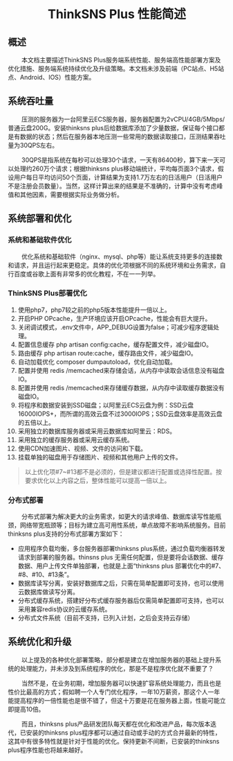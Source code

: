 # <p align="center">ThinkSNS Plus 性能简述</p>

## 概述

&nbsp;&nbsp;&nbsp;&nbsp;&nbsp;&nbsp;&nbsp;&nbsp;本文档主要描述ThinkSNS Plus服务端系统性能、服务端高性能部署方案及优化措施、服务端系统持续优化及升级策略。本文档未涉及前端（PC站点、H5站点、Android、IOS）性能方案。

## 系统吞吐量

&nbsp;&nbsp;&nbsp;&nbsp;&nbsp;&nbsp;&nbsp;&nbsp;压测的服务器为一台阿里云ECS服务器，服务器配置为2vCPU/4GB/5Mbps/普通云盘200G。安装thinksns plus后给数据库添加了少量数据，保证每个接口都是有数据的状态；然后在服务器本地压测一些常用的数据读取接口，压测结果吞吐量为30QPS左右。

&nbsp;&nbsp;&nbsp;&nbsp;&nbsp;&nbsp;&nbsp;&nbsp;30QPS是指系统在每秒可以处理30个请求，一天有86400秒，算下来一天可以处理约260万个请求；根据thinksns plus移动端统计，平均每页面3个请求，假设用户每日平均访问50个页面，计算结果为支持1.7万左右的日活用户（日活用户不是注册会员数量）。当然，这样计算出来的结果是不准确的，计算中没有考虑峰值和其他因素，需要根据实际业务做分析。

## 系统部署和优化

### 系统和基础软件优化

&nbsp;&nbsp;&nbsp;&nbsp;&nbsp;&nbsp;&nbsp;&nbsp;优化系统和基础软件（nginx、mysql、php等）能让系统支持更多的连接数和请求，并且运行起来更稳定。具体的优化项根据不同的系统环境和业务需求，自行百度或谷歌上面有非常多的优化教程，不在一一列举。

### ThinkSNS Plus部署优化

1. 使用php7，php7较之前的php5版本性能提升一倍以上。
2. 开启PHP OPcache，生产环境应该开启OPcache，性能会有巨大提升。
3. 关闭调试模式，.env文件中，APP_DEBUG设置为false；可减少程序逻辑处理。
4. 配置信息缓存 php artisan config:cache，缓存配置文件，减少磁盘IO。
5. 路由缓存 php artisan route:cache，缓存路由文件，减少磁盘IO。
6. 自动加载优化 composer dumpautoload，优化自动加载。
7. 配置并使用 redis /memcached来存储会话，从内存中读取会话信息没有磁盘IO。
8. 配置并使用 redis /memcached来存储缓存数据，从内存中读取缓存数据没有磁盘IO。
9. 将程序和数据安装到SSD磁盘；以阿里云ECS云盘为例：SSD云盘16000IOPS+，而所谓的高效云盘不过3000IOPS；SSD云盘效率是高效云盘的五倍以上。
10. 采用独立的数据库服务器或采用云数据库如阿里云：RDS。
11. 采用独立的缓存服务器或采用云缓存系统。
12. 使用CDN加速图片、视频、文件的访问和下载。
13. 挂载单独的磁盘用于存储图片、视频和其他用户上传的文件。

> 以上优化项#7~#13都不是必须的，但是建议都进行配置或选择性配置。按要求优化以上内容之后，整体性能可以提高一倍以上。


### 分布式部署

&nbsp;&nbsp;&nbsp;&nbsp;&nbsp;&nbsp;&nbsp;&nbsp;分布式部署为解决更大的业务需求，如更大的请求峰值、数据库读写性能瓶颈，网络带宽瓶颈等；目标为建立高可用性系统，单点故障不影响系统服务。目前thinksns plus支持的分布式部署方案如下：

- 应用程序负载均衡，多台服务器部署thinksns plus系统，通过负载均衡器转发请求到部署的服务器。thinsns plus 无需任何配置，但是要将会话数据、缓存数据、用户上传文件单独部署，也就是上面“thinksns plus 部署优化中的#7、#8、#10、#13条”。
- 数据库读写分离，安装好数据库之后，只需在简单配置即可支持，也可以使用云数据库做读写分离。
- 分布式缓存系统，搭建好分布式缓存服务器后仅需简单配置即可支持，也可以采用兼容redis协议的云缓存系统。
- 分布式文件系统（目前不支持，已列入计划，之后会支持云存储）

## 系统优化和升级

&nbsp;&nbsp;&nbsp;&nbsp;&nbsp;&nbsp;&nbsp;&nbsp;以上提及的各种优化部署策略，部分都是建立在增加服务器的基础上提升系统的处理能力，并未涉及到系统程序的优化，那是不是程序优化就不重要了？

&nbsp;&nbsp;&nbsp;&nbsp;&nbsp;&nbsp;&nbsp;&nbsp;当然不是，在业务初期，增加服务器可以快速扩容系统处理能力，而且也是性价比最高的方式；假如聘一个人专门优化程序，一年10万薪资，那这个人一年能提高程序的一倍性能也是很不错了，但这十万要是花在服务器上面，性能可能立即提高10倍。

&nbsp;&nbsp;&nbsp;&nbsp;&nbsp;&nbsp;&nbsp;&nbsp;而且，thinksns plus产品研发团队每天都在优化和改进产品，每次版本迭代，已安装的thinksns plus程序都可以通过自动或手动的方式合并最新的特性，这其中有很多特性就是针对于性能的优化。保持更新不间断，已安装的thinksns plus程序性能也将越来越好。



